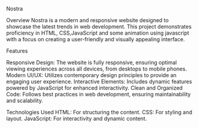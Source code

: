 Nostra

Overview
Nostra is a modern and responsive website designed to showcase the latest trends in web development. This project demonstrates proficiency in HTML, CSS,JavaScript and some animation using javascript with a focus on creating a user-friendly and visually appealing interface.

Features

Responsive Design: The website is fully responsive, ensuring optimal viewing experiences across all devices, from desktops to mobile phones.
Modern UI/UX: Utilizes contemporary design principles to provide an engaging user experience.
Interactive Elements: Includes dynamic features powered by JavaScript for enhanced interactivity.
Clean and Organized Code: Follows best practices in web development, ensuring maintainability and scalability.

Technologies Used
HTML: For structuring the content.
CSS: For styling and layout.
JavaScript: For interactivity and dynamic content.
